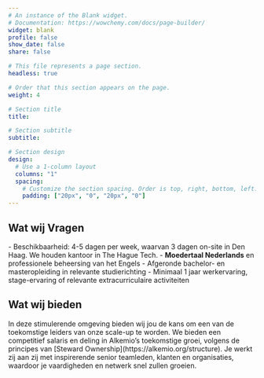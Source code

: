 ```yaml
---
# An instance of the Blank widget.
# Documentation: https://wowchemy.com/docs/page-builder/
widget: blank
profile: false
show_date: false
share: false

# This file represents a page section.
headless: true

# Order that this section appears on the page.
weight: 4

# Section title
title: 

# Section subtitle
subtitle: 

# Section design
design:
  # Use a 1-column layout
  columns: "1"
  spacing:
    # Customize the section spacing. Order is top, right, bottom, left.
    padding: ["20px", "0", "20px", "0"]
---
```

<h2 class="text-center"> Wat wij Vragen </h2>
- Beschikbaarheid: 4-5 dagen per week, waarvan 3 dagen on-site in Den Haag. We houden kantoor in The Hague Tech.
- <b>Moedertaal Nederlands</b> en professionele beheersing van het Engels
- Afgeronde bachelor- en masteropleiding in relevante studierichting
- Minimaal 1 jaar werkervaring, stage-ervaring of relevante extracurriculaire activiteiten
 
<h2 class="text-center"> Wat wij bieden </h2>
In deze stimulerende omgeving bieden wij jou de kans om een van de toekomstige leiders van onze scale-up te worden. We bieden een competitief salaris en deling in Alkemio’s toekomstige groei, volgens de principes van [Steward Ownership](https://alkemio.org/structure). Je werkt zij aan zij met inspirerende senior teamleden, klanten en organisaties, waardoor je vaardigheden en netwerk snel zullen groeien.